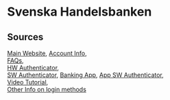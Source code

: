# Svenska Handelsbanken

## Sources
[Main Website](https://www.handelsbanken.se/sv/),	[Account Info](https://www.handelsbanken.se/sv/privat/digitala-tjanster),	
[FAQs](https://www.handelsbanken.se/shb/INeT/IStartSv.nsf/FrameSet?OpenView&amp;iddef=internet&amp;navid=Hjalp_och_Teknisk_support_-_Internet&amp;navob=1&amp;base=/shb/inet/icentsv.nsf&amp;sa=/shb/inet/icentsv.nsf/default/q4F48855873DBEC55C1257705004529B5),	
[HW Authenticator](https://www.handelsbanken.se/sv/privat/digitala-tjanster/bankid-pa-kort),	
[SW Authenticator](https://www.handelsbanken.se/sv/privat/digitala-tjanster/mobilt-bankid),	
[Banking App](https://play.google.com/store/apps/details?id=com.handelsbanken.mobile.android),	[App SW Authenticator](https://play.google.com/store/apps/details?id=com.bankid.bus),	
[Video Tutorial](https://www.youtube.com/watch?v=025pHj5KHNU),	 
[Other Info on login methods](https://www.handelsbanken.se/sv/privat/digitala-tjanster/inloggningssatt)
